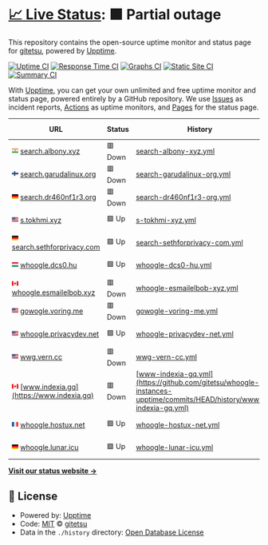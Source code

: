 # [📈 Live Status](https://gitetsu.github.io/whoogle-instances-upptime): <!--live status--> **🟧 Partial outage**

This repository contains the open-source uptime monitor and status page for [gitetsu](https://gitetsu.github.io/whoogle-instances-upptime), powered by [Upptime](https://github.com/upptime/upptime).

[![Uptime CI](https://github.com/gitetsu/whoogle-instances-upptime/workflows/Uptime%20CI/badge.svg)](https://github.com/gitetsu/whoogle-instances-upptime/actions?query=workflow%3A%22Uptime+CI%22)
[![Response Time CI](https://github.com/gitetsu/whoogle-instances-upptime/workflows/Response%20Time%20CI/badge.svg)](https://github.com/gitetsu/whoogle-instances-upptime/actions?query=workflow%3A%22Response+Time+CI%22)
[![Graphs CI](https://github.com/gitetsu/whoogle-instances-upptime/workflows/Graphs%20CI/badge.svg)](https://github.com/gitetsu/whoogle-instances-upptime/actions?query=workflow%3A%22Graphs+CI%22)
[![Static Site CI](https://github.com/gitetsu/whoogle-instances-upptime/workflows/Static%20Site%20CI/badge.svg)](https://github.com/gitetsu/whoogle-instances-upptime/actions?query=workflow%3A%22Static+Site+CI%22)
[![Summary CI](https://github.com/gitetsu/whoogle-instances-upptime/workflows/Summary%20CI/badge.svg)](https://github.com/gitetsu/whoogle-instances-upptime/actions?query=workflow%3A%22Summary+CI%22)

With [Upptime](https://upptime.js.org), you can get your own unlimited and free uptime monitor and status page, powered entirely by a GitHub repository. We use [Issues](https://github.com/gitetsu/whoogle-instances-upptime/issues) as incident reports, [Actions](https://github.com/gitetsu/whoogle-instances-upptime/actions) as uptime monitors, and [Pages](https://gitetsu.github.io/whoogle-instances-upptime) for the status page.

<!--start: status pages-->
<!-- This summary is generated by Upptime (https://github.com/upptime/upptime) -->
<!-- Do not edit this manually, your changes will be overwritten -->
<!-- prettier-ignore -->
| URL | Status | History | Response Time | Uptime |
| --- | ------ | ------- | ------------- | ------ |
| <img alt="" src="https://raw.githubusercontent.com/kreativekorp/vexillo/master/artwork/vexillo/pvb160/in.png" height="13"> [search.albony.xyz](https://search.albony.xyz) | 🟥 Down | [search-albony-xyz.yml](https://github.com/gitetsu/whoogle-instances-upptime/commits/HEAD/history/search-albony-xyz.yml) | <details><summary><img alt="Response time graph" src="./graphs/search-albony-xyz/response-time-week.png" height="20"> 0ms</summary><br><a href="https://gitetsu.github.io/whoogle-instances-upptime/history/search-albony-xyz"><img alt="Response time 4530" src="https://img.shields.io/endpoint?url=https%3A%2F%2Fraw.githubusercontent.com%2Fgitetsu%2Fwhoogle-instances-upptime%2FHEAD%2Fapi%2Fsearch-albony-xyz%2Fresponse-time.json"></a><br><a href="https://gitetsu.github.io/whoogle-instances-upptime/history/search-albony-xyz"><img alt="24-hour response time 0" src="https://img.shields.io/endpoint?url=https%3A%2F%2Fraw.githubusercontent.com%2Fgitetsu%2Fwhoogle-instances-upptime%2FHEAD%2Fapi%2Fsearch-albony-xyz%2Fresponse-time-day.json"></a><br><a href="https://gitetsu.github.io/whoogle-instances-upptime/history/search-albony-xyz"><img alt="7-day response time 0" src="https://img.shields.io/endpoint?url=https%3A%2F%2Fraw.githubusercontent.com%2Fgitetsu%2Fwhoogle-instances-upptime%2FHEAD%2Fapi%2Fsearch-albony-xyz%2Fresponse-time-week.json"></a><br><a href="https://gitetsu.github.io/whoogle-instances-upptime/history/search-albony-xyz"><img alt="30-day response time 0" src="https://img.shields.io/endpoint?url=https%3A%2F%2Fraw.githubusercontent.com%2Fgitetsu%2Fwhoogle-instances-upptime%2FHEAD%2Fapi%2Fsearch-albony-xyz%2Fresponse-time-month.json"></a><br><a href="https://gitetsu.github.io/whoogle-instances-upptime/history/search-albony-xyz"><img alt="1-year response time 4530" src="https://img.shields.io/endpoint?url=https%3A%2F%2Fraw.githubusercontent.com%2Fgitetsu%2Fwhoogle-instances-upptime%2FHEAD%2Fapi%2Fsearch-albony-xyz%2Fresponse-time-year.json"></a></details> | <details><summary><a href="https://gitetsu.github.io/whoogle-instances-upptime/history/search-albony-xyz">0.00%</a></summary><a href="https://gitetsu.github.io/whoogle-instances-upptime/history/search-albony-xyz"><img alt="All-time uptime 0.45%" src="https://img.shields.io/endpoint?url=https%3A%2F%2Fraw.githubusercontent.com%2Fgitetsu%2Fwhoogle-instances-upptime%2FHEAD%2Fapi%2Fsearch-albony-xyz%2Fuptime.json"></a><br><a href="https://gitetsu.github.io/whoogle-instances-upptime/history/search-albony-xyz"><img alt="24-hour uptime 0.00%" src="https://img.shields.io/endpoint?url=https%3A%2F%2Fraw.githubusercontent.com%2Fgitetsu%2Fwhoogle-instances-upptime%2FHEAD%2Fapi%2Fsearch-albony-xyz%2Fuptime-day.json"></a><br><a href="https://gitetsu.github.io/whoogle-instances-upptime/history/search-albony-xyz"><img alt="7-day uptime 0.00%" src="https://img.shields.io/endpoint?url=https%3A%2F%2Fraw.githubusercontent.com%2Fgitetsu%2Fwhoogle-instances-upptime%2FHEAD%2Fapi%2Fsearch-albony-xyz%2Fuptime-week.json"></a><br><a href="https://gitetsu.github.io/whoogle-instances-upptime/history/search-albony-xyz"><img alt="30-day uptime 1.38%" src="https://img.shields.io/endpoint?url=https%3A%2F%2Fraw.githubusercontent.com%2Fgitetsu%2Fwhoogle-instances-upptime%2FHEAD%2Fapi%2Fsearch-albony-xyz%2Fuptime-month.json"></a><br><a href="https://gitetsu.github.io/whoogle-instances-upptime/history/search-albony-xyz"><img alt="1-year uptime 0.45%" src="https://img.shields.io/endpoint?url=https%3A%2F%2Fraw.githubusercontent.com%2Fgitetsu%2Fwhoogle-instances-upptime%2FHEAD%2Fapi%2Fsearch-albony-xyz%2Fuptime-year.json"></a></details>
| <img alt="" src="https://raw.githubusercontent.com/kreativekorp/vexillo/master/artwork/vexillo/pvb160/fi.png" height="13"> [search.garudalinux.org](https://search.garudalinux.org) | 🟥 Down | [search-garudalinux-org.yml](https://github.com/gitetsu/whoogle-instances-upptime/commits/HEAD/history/search-garudalinux-org.yml) | <details><summary><img alt="Response time graph" src="./graphs/search-garudalinux-org/response-time-week.png" height="20"> 4956ms</summary><br><a href="https://gitetsu.github.io/whoogle-instances-upptime/history/search-garudalinux-org"><img alt="Response time 1263" src="https://img.shields.io/endpoint?url=https%3A%2F%2Fraw.githubusercontent.com%2Fgitetsu%2Fwhoogle-instances-upptime%2FHEAD%2Fapi%2Fsearch-garudalinux-org%2Fresponse-time.json"></a><br><a href="https://gitetsu.github.io/whoogle-instances-upptime/history/search-garudalinux-org"><img alt="24-hour response time 5490" src="https://img.shields.io/endpoint?url=https%3A%2F%2Fraw.githubusercontent.com%2Fgitetsu%2Fwhoogle-instances-upptime%2FHEAD%2Fapi%2Fsearch-garudalinux-org%2Fresponse-time-day.json"></a><br><a href="https://gitetsu.github.io/whoogle-instances-upptime/history/search-garudalinux-org"><img alt="7-day response time 4956" src="https://img.shields.io/endpoint?url=https%3A%2F%2Fraw.githubusercontent.com%2Fgitetsu%2Fwhoogle-instances-upptime%2FHEAD%2Fapi%2Fsearch-garudalinux-org%2Fresponse-time-week.json"></a><br><a href="https://gitetsu.github.io/whoogle-instances-upptime/history/search-garudalinux-org"><img alt="30-day response time 2709" src="https://img.shields.io/endpoint?url=https%3A%2F%2Fraw.githubusercontent.com%2Fgitetsu%2Fwhoogle-instances-upptime%2FHEAD%2Fapi%2Fsearch-garudalinux-org%2Fresponse-time-month.json"></a><br><a href="https://gitetsu.github.io/whoogle-instances-upptime/history/search-garudalinux-org"><img alt="1-year response time 1263" src="https://img.shields.io/endpoint?url=https%3A%2F%2Fraw.githubusercontent.com%2Fgitetsu%2Fwhoogle-instances-upptime%2FHEAD%2Fapi%2Fsearch-garudalinux-org%2Fresponse-time-year.json"></a></details> | <details><summary><a href="https://gitetsu.github.io/whoogle-instances-upptime/history/search-garudalinux-org">88.77%</a></summary><a href="https://gitetsu.github.io/whoogle-instances-upptime/history/search-garudalinux-org"><img alt="All-time uptime 99.11%" src="https://img.shields.io/endpoint?url=https%3A%2F%2Fraw.githubusercontent.com%2Fgitetsu%2Fwhoogle-instances-upptime%2FHEAD%2Fapi%2Fsearch-garudalinux-org%2Fuptime.json"></a><br><a href="https://gitetsu.github.io/whoogle-instances-upptime/history/search-garudalinux-org"><img alt="24-hour uptime 61.22%" src="https://img.shields.io/endpoint?url=https%3A%2F%2Fraw.githubusercontent.com%2Fgitetsu%2Fwhoogle-instances-upptime%2FHEAD%2Fapi%2Fsearch-garudalinux-org%2Fuptime-day.json"></a><br><a href="https://gitetsu.github.io/whoogle-instances-upptime/history/search-garudalinux-org"><img alt="7-day uptime 88.77%" src="https://img.shields.io/endpoint?url=https%3A%2F%2Fraw.githubusercontent.com%2Fgitetsu%2Fwhoogle-instances-upptime%2FHEAD%2Fapi%2Fsearch-garudalinux-org%2Fuptime-week.json"></a><br><a href="https://gitetsu.github.io/whoogle-instances-upptime/history/search-garudalinux-org"><img alt="30-day uptime 97.42%" src="https://img.shields.io/endpoint?url=https%3A%2F%2Fraw.githubusercontent.com%2Fgitetsu%2Fwhoogle-instances-upptime%2FHEAD%2Fapi%2Fsearch-garudalinux-org%2Fuptime-month.json"></a><br><a href="https://gitetsu.github.io/whoogle-instances-upptime/history/search-garudalinux-org"><img alt="1-year uptime 99.11%" src="https://img.shields.io/endpoint?url=https%3A%2F%2Fraw.githubusercontent.com%2Fgitetsu%2Fwhoogle-instances-upptime%2FHEAD%2Fapi%2Fsearch-garudalinux-org%2Fuptime-year.json"></a></details>
| <img alt="" src="https://raw.githubusercontent.com/kreativekorp/vexillo/master/artwork/vexillo/pvb160/de.png" height="13"> [search.dr460nf1r3.org](https://search.dr460nf1r3.org) | 🟥 Down | [search-dr460nf1r3-org.yml](https://github.com/gitetsu/whoogle-instances-upptime/commits/HEAD/history/search-dr460nf1r3-org.yml) | <details><summary><img alt="Response time graph" src="./graphs/search-dr460nf1r3-org/response-time-week.png" height="20"> 0ms</summary><br><a href="https://gitetsu.github.io/whoogle-instances-upptime/history/search-dr460nf1r3-org"><img alt="Response time 667" src="https://img.shields.io/endpoint?url=https%3A%2F%2Fraw.githubusercontent.com%2Fgitetsu%2Fwhoogle-instances-upptime%2FHEAD%2Fapi%2Fsearch-dr460nf1r3-org%2Fresponse-time.json"></a><br><a href="https://gitetsu.github.io/whoogle-instances-upptime/history/search-dr460nf1r3-org"><img alt="24-hour response time 0" src="https://img.shields.io/endpoint?url=https%3A%2F%2Fraw.githubusercontent.com%2Fgitetsu%2Fwhoogle-instances-upptime%2FHEAD%2Fapi%2Fsearch-dr460nf1r3-org%2Fresponse-time-day.json"></a><br><a href="https://gitetsu.github.io/whoogle-instances-upptime/history/search-dr460nf1r3-org"><img alt="7-day response time 0" src="https://img.shields.io/endpoint?url=https%3A%2F%2Fraw.githubusercontent.com%2Fgitetsu%2Fwhoogle-instances-upptime%2FHEAD%2Fapi%2Fsearch-dr460nf1r3-org%2Fresponse-time-week.json"></a><br><a href="https://gitetsu.github.io/whoogle-instances-upptime/history/search-dr460nf1r3-org"><img alt="30-day response time 0" src="https://img.shields.io/endpoint?url=https%3A%2F%2Fraw.githubusercontent.com%2Fgitetsu%2Fwhoogle-instances-upptime%2FHEAD%2Fapi%2Fsearch-dr460nf1r3-org%2Fresponse-time-month.json"></a><br><a href="https://gitetsu.github.io/whoogle-instances-upptime/history/search-dr460nf1r3-org"><img alt="1-year response time 667" src="https://img.shields.io/endpoint?url=https%3A%2F%2Fraw.githubusercontent.com%2Fgitetsu%2Fwhoogle-instances-upptime%2FHEAD%2Fapi%2Fsearch-dr460nf1r3-org%2Fresponse-time-year.json"></a></details> | <details><summary><a href="https://gitetsu.github.io/whoogle-instances-upptime/history/search-dr460nf1r3-org">0.00%</a></summary><a href="https://gitetsu.github.io/whoogle-instances-upptime/history/search-dr460nf1r3-org"><img alt="All-time uptime 79.24%" src="https://img.shields.io/endpoint?url=https%3A%2F%2Fraw.githubusercontent.com%2Fgitetsu%2Fwhoogle-instances-upptime%2FHEAD%2Fapi%2Fsearch-dr460nf1r3-org%2Fuptime.json"></a><br><a href="https://gitetsu.github.io/whoogle-instances-upptime/history/search-dr460nf1r3-org"><img alt="24-hour uptime 0.00%" src="https://img.shields.io/endpoint?url=https%3A%2F%2Fraw.githubusercontent.com%2Fgitetsu%2Fwhoogle-instances-upptime%2FHEAD%2Fapi%2Fsearch-dr460nf1r3-org%2Fuptime-day.json"></a><br><a href="https://gitetsu.github.io/whoogle-instances-upptime/history/search-dr460nf1r3-org"><img alt="7-day uptime 0.00%" src="https://img.shields.io/endpoint?url=https%3A%2F%2Fraw.githubusercontent.com%2Fgitetsu%2Fwhoogle-instances-upptime%2FHEAD%2Fapi%2Fsearch-dr460nf1r3-org%2Fuptime-week.json"></a><br><a href="https://gitetsu.github.io/whoogle-instances-upptime/history/search-dr460nf1r3-org"><img alt="30-day uptime 1.38%" src="https://img.shields.io/endpoint?url=https%3A%2F%2Fraw.githubusercontent.com%2Fgitetsu%2Fwhoogle-instances-upptime%2FHEAD%2Fapi%2Fsearch-dr460nf1r3-org%2Fuptime-month.json"></a><br><a href="https://gitetsu.github.io/whoogle-instances-upptime/history/search-dr460nf1r3-org"><img alt="1-year uptime 79.24%" src="https://img.shields.io/endpoint?url=https%3A%2F%2Fraw.githubusercontent.com%2Fgitetsu%2Fwhoogle-instances-upptime%2FHEAD%2Fapi%2Fsearch-dr460nf1r3-org%2Fuptime-year.json"></a></details>
| <img alt="" src="https://raw.githubusercontent.com/kreativekorp/vexillo/master/artwork/vexillo/pvb160/us.png" height="13"> [s.tokhmi.xyz](https://s.tokhmi.xyz) | 🟩 Up | [s-tokhmi-xyz.yml](https://github.com/gitetsu/whoogle-instances-upptime/commits/HEAD/history/s-tokhmi-xyz.yml) | <details><summary><img alt="Response time graph" src="./graphs/s-tokhmi-xyz/response-time-week.png" height="20"> 508ms</summary><br><a href="https://gitetsu.github.io/whoogle-instances-upptime/history/s-tokhmi-xyz"><img alt="Response time 442" src="https://img.shields.io/endpoint?url=https%3A%2F%2Fraw.githubusercontent.com%2Fgitetsu%2Fwhoogle-instances-upptime%2FHEAD%2Fapi%2Fs-tokhmi-xyz%2Fresponse-time.json"></a><br><a href="https://gitetsu.github.io/whoogle-instances-upptime/history/s-tokhmi-xyz"><img alt="24-hour response time 539" src="https://img.shields.io/endpoint?url=https%3A%2F%2Fraw.githubusercontent.com%2Fgitetsu%2Fwhoogle-instances-upptime%2FHEAD%2Fapi%2Fs-tokhmi-xyz%2Fresponse-time-day.json"></a><br><a href="https://gitetsu.github.io/whoogle-instances-upptime/history/s-tokhmi-xyz"><img alt="7-day response time 508" src="https://img.shields.io/endpoint?url=https%3A%2F%2Fraw.githubusercontent.com%2Fgitetsu%2Fwhoogle-instances-upptime%2FHEAD%2Fapi%2Fs-tokhmi-xyz%2Fresponse-time-week.json"></a><br><a href="https://gitetsu.github.io/whoogle-instances-upptime/history/s-tokhmi-xyz"><img alt="30-day response time 418" src="https://img.shields.io/endpoint?url=https%3A%2F%2Fraw.githubusercontent.com%2Fgitetsu%2Fwhoogle-instances-upptime%2FHEAD%2Fapi%2Fs-tokhmi-xyz%2Fresponse-time-month.json"></a><br><a href="https://gitetsu.github.io/whoogle-instances-upptime/history/s-tokhmi-xyz"><img alt="1-year response time 442" src="https://img.shields.io/endpoint?url=https%3A%2F%2Fraw.githubusercontent.com%2Fgitetsu%2Fwhoogle-instances-upptime%2FHEAD%2Fapi%2Fs-tokhmi-xyz%2Fresponse-time-year.json"></a></details> | <details><summary><a href="https://gitetsu.github.io/whoogle-instances-upptime/history/s-tokhmi-xyz">100.00%</a></summary><a href="https://gitetsu.github.io/whoogle-instances-upptime/history/s-tokhmi-xyz"><img alt="All-time uptime 97.90%" src="https://img.shields.io/endpoint?url=https%3A%2F%2Fraw.githubusercontent.com%2Fgitetsu%2Fwhoogle-instances-upptime%2FHEAD%2Fapi%2Fs-tokhmi-xyz%2Fuptime.json"></a><br><a href="https://gitetsu.github.io/whoogle-instances-upptime/history/s-tokhmi-xyz"><img alt="24-hour uptime 100.00%" src="https://img.shields.io/endpoint?url=https%3A%2F%2Fraw.githubusercontent.com%2Fgitetsu%2Fwhoogle-instances-upptime%2FHEAD%2Fapi%2Fs-tokhmi-xyz%2Fuptime-day.json"></a><br><a href="https://gitetsu.github.io/whoogle-instances-upptime/history/s-tokhmi-xyz"><img alt="7-day uptime 100.00%" src="https://img.shields.io/endpoint?url=https%3A%2F%2Fraw.githubusercontent.com%2Fgitetsu%2Fwhoogle-instances-upptime%2FHEAD%2Fapi%2Fs-tokhmi-xyz%2Fuptime-week.json"></a><br><a href="https://gitetsu.github.io/whoogle-instances-upptime/history/s-tokhmi-xyz"><img alt="30-day uptime 100.00%" src="https://img.shields.io/endpoint?url=https%3A%2F%2Fraw.githubusercontent.com%2Fgitetsu%2Fwhoogle-instances-upptime%2FHEAD%2Fapi%2Fs-tokhmi-xyz%2Fuptime-month.json"></a><br><a href="https://gitetsu.github.io/whoogle-instances-upptime/history/s-tokhmi-xyz"><img alt="1-year uptime 97.90%" src="https://img.shields.io/endpoint?url=https%3A%2F%2Fraw.githubusercontent.com%2Fgitetsu%2Fwhoogle-instances-upptime%2FHEAD%2Fapi%2Fs-tokhmi-xyz%2Fuptime-year.json"></a></details>
| <img alt="" src="https://raw.githubusercontent.com/kreativekorp/vexillo/master/artwork/vexillo/pvb160/de.png" height="13"> [search.sethforprivacy.com](https://search.sethforprivacy.com) | 🟩 Up | [search-sethforprivacy-com.yml](https://github.com/gitetsu/whoogle-instances-upptime/commits/HEAD/history/search-sethforprivacy-com.yml) | <details><summary><img alt="Response time graph" src="./graphs/search-sethforprivacy-com/response-time-week.png" height="20"> 234ms</summary><br><a href="https://gitetsu.github.io/whoogle-instances-upptime/history/search-sethforprivacy-com"><img alt="Response time 504" src="https://img.shields.io/endpoint?url=https%3A%2F%2Fraw.githubusercontent.com%2Fgitetsu%2Fwhoogle-instances-upptime%2FHEAD%2Fapi%2Fsearch-sethforprivacy-com%2Fresponse-time.json"></a><br><a href="https://gitetsu.github.io/whoogle-instances-upptime/history/search-sethforprivacy-com"><img alt="24-hour response time 189" src="https://img.shields.io/endpoint?url=https%3A%2F%2Fraw.githubusercontent.com%2Fgitetsu%2Fwhoogle-instances-upptime%2FHEAD%2Fapi%2Fsearch-sethforprivacy-com%2Fresponse-time-day.json"></a><br><a href="https://gitetsu.github.io/whoogle-instances-upptime/history/search-sethforprivacy-com"><img alt="7-day response time 234" src="https://img.shields.io/endpoint?url=https%3A%2F%2Fraw.githubusercontent.com%2Fgitetsu%2Fwhoogle-instances-upptime%2FHEAD%2Fapi%2Fsearch-sethforprivacy-com%2Fresponse-time-week.json"></a><br><a href="https://gitetsu.github.io/whoogle-instances-upptime/history/search-sethforprivacy-com"><img alt="30-day response time 289" src="https://img.shields.io/endpoint?url=https%3A%2F%2Fraw.githubusercontent.com%2Fgitetsu%2Fwhoogle-instances-upptime%2FHEAD%2Fapi%2Fsearch-sethforprivacy-com%2Fresponse-time-month.json"></a><br><a href="https://gitetsu.github.io/whoogle-instances-upptime/history/search-sethforprivacy-com"><img alt="1-year response time 504" src="https://img.shields.io/endpoint?url=https%3A%2F%2Fraw.githubusercontent.com%2Fgitetsu%2Fwhoogle-instances-upptime%2FHEAD%2Fapi%2Fsearch-sethforprivacy-com%2Fresponse-time-year.json"></a></details> | <details><summary><a href="https://gitetsu.github.io/whoogle-instances-upptime/history/search-sethforprivacy-com">100.00%</a></summary><a href="https://gitetsu.github.io/whoogle-instances-upptime/history/search-sethforprivacy-com"><img alt="All-time uptime 95.65%" src="https://img.shields.io/endpoint?url=https%3A%2F%2Fraw.githubusercontent.com%2Fgitetsu%2Fwhoogle-instances-upptime%2FHEAD%2Fapi%2Fsearch-sethforprivacy-com%2Fuptime.json"></a><br><a href="https://gitetsu.github.io/whoogle-instances-upptime/history/search-sethforprivacy-com"><img alt="24-hour uptime 100.00%" src="https://img.shields.io/endpoint?url=https%3A%2F%2Fraw.githubusercontent.com%2Fgitetsu%2Fwhoogle-instances-upptime%2FHEAD%2Fapi%2Fsearch-sethforprivacy-com%2Fuptime-day.json"></a><br><a href="https://gitetsu.github.io/whoogle-instances-upptime/history/search-sethforprivacy-com"><img alt="7-day uptime 100.00%" src="https://img.shields.io/endpoint?url=https%3A%2F%2Fraw.githubusercontent.com%2Fgitetsu%2Fwhoogle-instances-upptime%2FHEAD%2Fapi%2Fsearch-sethforprivacy-com%2Fuptime-week.json"></a><br><a href="https://gitetsu.github.io/whoogle-instances-upptime/history/search-sethforprivacy-com"><img alt="30-day uptime 97.65%" src="https://img.shields.io/endpoint?url=https%3A%2F%2Fraw.githubusercontent.com%2Fgitetsu%2Fwhoogle-instances-upptime%2FHEAD%2Fapi%2Fsearch-sethforprivacy-com%2Fuptime-month.json"></a><br><a href="https://gitetsu.github.io/whoogle-instances-upptime/history/search-sethforprivacy-com"><img alt="1-year uptime 95.65%" src="https://img.shields.io/endpoint?url=https%3A%2F%2Fraw.githubusercontent.com%2Fgitetsu%2Fwhoogle-instances-upptime%2FHEAD%2Fapi%2Fsearch-sethforprivacy-com%2Fuptime-year.json"></a></details>
| <img alt="" src="https://raw.githubusercontent.com/kreativekorp/vexillo/master/artwork/vexillo/pvb160/hu.png" height="13"> [whoogle.dcs0.hu](https://whoogle.dcs0.hu) | 🟩 Up | [whoogle-dcs0-hu.yml](https://github.com/gitetsu/whoogle-instances-upptime/commits/HEAD/history/whoogle-dcs0-hu.yml) | <details><summary><img alt="Response time graph" src="./graphs/whoogle-dcs0-hu/response-time-week.png" height="20"> 2119ms</summary><br><a href="https://gitetsu.github.io/whoogle-instances-upptime/history/whoogle-dcs0-hu"><img alt="Response time 2840" src="https://img.shields.io/endpoint?url=https%3A%2F%2Fraw.githubusercontent.com%2Fgitetsu%2Fwhoogle-instances-upptime%2FHEAD%2Fapi%2Fwhoogle-dcs0-hu%2Fresponse-time.json"></a><br><a href="https://gitetsu.github.io/whoogle-instances-upptime/history/whoogle-dcs0-hu"><img alt="24-hour response time 842" src="https://img.shields.io/endpoint?url=https%3A%2F%2Fraw.githubusercontent.com%2Fgitetsu%2Fwhoogle-instances-upptime%2FHEAD%2Fapi%2Fwhoogle-dcs0-hu%2Fresponse-time-day.json"></a><br><a href="https://gitetsu.github.io/whoogle-instances-upptime/history/whoogle-dcs0-hu"><img alt="7-day response time 2119" src="https://img.shields.io/endpoint?url=https%3A%2F%2Fraw.githubusercontent.com%2Fgitetsu%2Fwhoogle-instances-upptime%2FHEAD%2Fapi%2Fwhoogle-dcs0-hu%2Fresponse-time-week.json"></a><br><a href="https://gitetsu.github.io/whoogle-instances-upptime/history/whoogle-dcs0-hu"><img alt="30-day response time 1413" src="https://img.shields.io/endpoint?url=https%3A%2F%2Fraw.githubusercontent.com%2Fgitetsu%2Fwhoogle-instances-upptime%2FHEAD%2Fapi%2Fwhoogle-dcs0-hu%2Fresponse-time-month.json"></a><br><a href="https://gitetsu.github.io/whoogle-instances-upptime/history/whoogle-dcs0-hu"><img alt="1-year response time 2840" src="https://img.shields.io/endpoint?url=https%3A%2F%2Fraw.githubusercontent.com%2Fgitetsu%2Fwhoogle-instances-upptime%2FHEAD%2Fapi%2Fwhoogle-dcs0-hu%2Fresponse-time-year.json"></a></details> | <details><summary><a href="https://gitetsu.github.io/whoogle-instances-upptime/history/whoogle-dcs0-hu">100.00%</a></summary><a href="https://gitetsu.github.io/whoogle-instances-upptime/history/whoogle-dcs0-hu"><img alt="All-time uptime 94.88%" src="https://img.shields.io/endpoint?url=https%3A%2F%2Fraw.githubusercontent.com%2Fgitetsu%2Fwhoogle-instances-upptime%2FHEAD%2Fapi%2Fwhoogle-dcs0-hu%2Fuptime.json"></a><br><a href="https://gitetsu.github.io/whoogle-instances-upptime/history/whoogle-dcs0-hu"><img alt="24-hour uptime 100.00%" src="https://img.shields.io/endpoint?url=https%3A%2F%2Fraw.githubusercontent.com%2Fgitetsu%2Fwhoogle-instances-upptime%2FHEAD%2Fapi%2Fwhoogle-dcs0-hu%2Fuptime-day.json"></a><br><a href="https://gitetsu.github.io/whoogle-instances-upptime/history/whoogle-dcs0-hu"><img alt="7-day uptime 100.00%" src="https://img.shields.io/endpoint?url=https%3A%2F%2Fraw.githubusercontent.com%2Fgitetsu%2Fwhoogle-instances-upptime%2FHEAD%2Fapi%2Fwhoogle-dcs0-hu%2Fuptime-week.json"></a><br><a href="https://gitetsu.github.io/whoogle-instances-upptime/history/whoogle-dcs0-hu"><img alt="30-day uptime 99.13%" src="https://img.shields.io/endpoint?url=https%3A%2F%2Fraw.githubusercontent.com%2Fgitetsu%2Fwhoogle-instances-upptime%2FHEAD%2Fapi%2Fwhoogle-dcs0-hu%2Fuptime-month.json"></a><br><a href="https://gitetsu.github.io/whoogle-instances-upptime/history/whoogle-dcs0-hu"><img alt="1-year uptime 94.88%" src="https://img.shields.io/endpoint?url=https%3A%2F%2Fraw.githubusercontent.com%2Fgitetsu%2Fwhoogle-instances-upptime%2FHEAD%2Fapi%2Fwhoogle-dcs0-hu%2Fuptime-year.json"></a></details>
| <img alt="" src="https://raw.githubusercontent.com/kreativekorp/vexillo/master/artwork/vexillo/pvb160/ca.png" height="13"> [whoogle.esmailelbob.xyz](https://whoogle.esmailelbob.xyz) | 🟥 Down | [whoogle-esmailelbob-xyz.yml](https://github.com/gitetsu/whoogle-instances-upptime/commits/HEAD/history/whoogle-esmailelbob-xyz.yml) | <details><summary><img alt="Response time graph" src="./graphs/whoogle-esmailelbob-xyz/response-time-week.png" height="20"> 0ms</summary><br><a href="https://gitetsu.github.io/whoogle-instances-upptime/history/whoogle-esmailelbob-xyz"><img alt="Response time 0" src="https://img.shields.io/endpoint?url=https%3A%2F%2Fraw.githubusercontent.com%2Fgitetsu%2Fwhoogle-instances-upptime%2FHEAD%2Fapi%2Fwhoogle-esmailelbob-xyz%2Fresponse-time.json"></a><br><a href="https://gitetsu.github.io/whoogle-instances-upptime/history/whoogle-esmailelbob-xyz"><img alt="24-hour response time 0" src="https://img.shields.io/endpoint?url=https%3A%2F%2Fraw.githubusercontent.com%2Fgitetsu%2Fwhoogle-instances-upptime%2FHEAD%2Fapi%2Fwhoogle-esmailelbob-xyz%2Fresponse-time-day.json"></a><br><a href="https://gitetsu.github.io/whoogle-instances-upptime/history/whoogle-esmailelbob-xyz"><img alt="7-day response time 0" src="https://img.shields.io/endpoint?url=https%3A%2F%2Fraw.githubusercontent.com%2Fgitetsu%2Fwhoogle-instances-upptime%2FHEAD%2Fapi%2Fwhoogle-esmailelbob-xyz%2Fresponse-time-week.json"></a><br><a href="https://gitetsu.github.io/whoogle-instances-upptime/history/whoogle-esmailelbob-xyz"><img alt="30-day response time 0" src="https://img.shields.io/endpoint?url=https%3A%2F%2Fraw.githubusercontent.com%2Fgitetsu%2Fwhoogle-instances-upptime%2FHEAD%2Fapi%2Fwhoogle-esmailelbob-xyz%2Fresponse-time-month.json"></a><br><a href="https://gitetsu.github.io/whoogle-instances-upptime/history/whoogle-esmailelbob-xyz"><img alt="1-year response time 0" src="https://img.shields.io/endpoint?url=https%3A%2F%2Fraw.githubusercontent.com%2Fgitetsu%2Fwhoogle-instances-upptime%2FHEAD%2Fapi%2Fwhoogle-esmailelbob-xyz%2Fresponse-time-year.json"></a></details> | <details><summary><a href="https://gitetsu.github.io/whoogle-instances-upptime/history/whoogle-esmailelbob-xyz">0.00%</a></summary><a href="https://gitetsu.github.io/whoogle-instances-upptime/history/whoogle-esmailelbob-xyz"><img alt="All-time uptime 0.00%" src="https://img.shields.io/endpoint?url=https%3A%2F%2Fraw.githubusercontent.com%2Fgitetsu%2Fwhoogle-instances-upptime%2FHEAD%2Fapi%2Fwhoogle-esmailelbob-xyz%2Fuptime.json"></a><br><a href="https://gitetsu.github.io/whoogle-instances-upptime/history/whoogle-esmailelbob-xyz"><img alt="24-hour uptime 0.00%" src="https://img.shields.io/endpoint?url=https%3A%2F%2Fraw.githubusercontent.com%2Fgitetsu%2Fwhoogle-instances-upptime%2FHEAD%2Fapi%2Fwhoogle-esmailelbob-xyz%2Fuptime-day.json"></a><br><a href="https://gitetsu.github.io/whoogle-instances-upptime/history/whoogle-esmailelbob-xyz"><img alt="7-day uptime 0.00%" src="https://img.shields.io/endpoint?url=https%3A%2F%2Fraw.githubusercontent.com%2Fgitetsu%2Fwhoogle-instances-upptime%2FHEAD%2Fapi%2Fwhoogle-esmailelbob-xyz%2Fuptime-week.json"></a><br><a href="https://gitetsu.github.io/whoogle-instances-upptime/history/whoogle-esmailelbob-xyz"><img alt="30-day uptime 1.38%" src="https://img.shields.io/endpoint?url=https%3A%2F%2Fraw.githubusercontent.com%2Fgitetsu%2Fwhoogle-instances-upptime%2FHEAD%2Fapi%2Fwhoogle-esmailelbob-xyz%2Fuptime-month.json"></a><br><a href="https://gitetsu.github.io/whoogle-instances-upptime/history/whoogle-esmailelbob-xyz"><img alt="1-year uptime 0.00%" src="https://img.shields.io/endpoint?url=https%3A%2F%2Fraw.githubusercontent.com%2Fgitetsu%2Fwhoogle-instances-upptime%2FHEAD%2Fapi%2Fwhoogle-esmailelbob-xyz%2Fuptime-year.json"></a></details>
| <img alt="" src="https://raw.githubusercontent.com/kreativekorp/vexillo/master/artwork/vexillo/pvb160/us.png" height="13"> [gowogle.voring.me](https://gowogle.voring.me) | 🟥 Down | [gowogle-voring-me.yml](https://github.com/gitetsu/whoogle-instances-upptime/commits/HEAD/history/gowogle-voring-me.yml) | <details><summary><img alt="Response time graph" src="./graphs/gowogle-voring-me/response-time-week.png" height="20"> 0ms</summary><br><a href="https://gitetsu.github.io/whoogle-instances-upptime/history/gowogle-voring-me"><img alt="Response time 158" src="https://img.shields.io/endpoint?url=https%3A%2F%2Fraw.githubusercontent.com%2Fgitetsu%2Fwhoogle-instances-upptime%2FHEAD%2Fapi%2Fgowogle-voring-me%2Fresponse-time.json"></a><br><a href="https://gitetsu.github.io/whoogle-instances-upptime/history/gowogle-voring-me"><img alt="24-hour response time 0" src="https://img.shields.io/endpoint?url=https%3A%2F%2Fraw.githubusercontent.com%2Fgitetsu%2Fwhoogle-instances-upptime%2FHEAD%2Fapi%2Fgowogle-voring-me%2Fresponse-time-day.json"></a><br><a href="https://gitetsu.github.io/whoogle-instances-upptime/history/gowogle-voring-me"><img alt="7-day response time 0" src="https://img.shields.io/endpoint?url=https%3A%2F%2Fraw.githubusercontent.com%2Fgitetsu%2Fwhoogle-instances-upptime%2FHEAD%2Fapi%2Fgowogle-voring-me%2Fresponse-time-week.json"></a><br><a href="https://gitetsu.github.io/whoogle-instances-upptime/history/gowogle-voring-me"><img alt="30-day response time 0" src="https://img.shields.io/endpoint?url=https%3A%2F%2Fraw.githubusercontent.com%2Fgitetsu%2Fwhoogle-instances-upptime%2FHEAD%2Fapi%2Fgowogle-voring-me%2Fresponse-time-month.json"></a><br><a href="https://gitetsu.github.io/whoogle-instances-upptime/history/gowogle-voring-me"><img alt="1-year response time 158" src="https://img.shields.io/endpoint?url=https%3A%2F%2Fraw.githubusercontent.com%2Fgitetsu%2Fwhoogle-instances-upptime%2FHEAD%2Fapi%2Fgowogle-voring-me%2Fresponse-time-year.json"></a></details> | <details><summary><a href="https://gitetsu.github.io/whoogle-instances-upptime/history/gowogle-voring-me">0.00%</a></summary><a href="https://gitetsu.github.io/whoogle-instances-upptime/history/gowogle-voring-me"><img alt="All-time uptime 0.00%" src="https://img.shields.io/endpoint?url=https%3A%2F%2Fraw.githubusercontent.com%2Fgitetsu%2Fwhoogle-instances-upptime%2FHEAD%2Fapi%2Fgowogle-voring-me%2Fuptime.json"></a><br><a href="https://gitetsu.github.io/whoogle-instances-upptime/history/gowogle-voring-me"><img alt="24-hour uptime 0.00%" src="https://img.shields.io/endpoint?url=https%3A%2F%2Fraw.githubusercontent.com%2Fgitetsu%2Fwhoogle-instances-upptime%2FHEAD%2Fapi%2Fgowogle-voring-me%2Fuptime-day.json"></a><br><a href="https://gitetsu.github.io/whoogle-instances-upptime/history/gowogle-voring-me"><img alt="7-day uptime 0.00%" src="https://img.shields.io/endpoint?url=https%3A%2F%2Fraw.githubusercontent.com%2Fgitetsu%2Fwhoogle-instances-upptime%2FHEAD%2Fapi%2Fgowogle-voring-me%2Fuptime-week.json"></a><br><a href="https://gitetsu.github.io/whoogle-instances-upptime/history/gowogle-voring-me"><img alt="30-day uptime 1.38%" src="https://img.shields.io/endpoint?url=https%3A%2F%2Fraw.githubusercontent.com%2Fgitetsu%2Fwhoogle-instances-upptime%2FHEAD%2Fapi%2Fgowogle-voring-me%2Fuptime-month.json"></a><br><a href="https://gitetsu.github.io/whoogle-instances-upptime/history/gowogle-voring-me"><img alt="1-year uptime 0.00%" src="https://img.shields.io/endpoint?url=https%3A%2F%2Fraw.githubusercontent.com%2Fgitetsu%2Fwhoogle-instances-upptime%2FHEAD%2Fapi%2Fgowogle-voring-me%2Fuptime-year.json"></a></details>
| <img alt="" src="https://raw.githubusercontent.com/kreativekorp/vexillo/master/artwork/vexillo/pvb160/us.png" height="13"> [whoogle.privacydev.net](https://whoogle.privacydev.net) | 🟩 Up | [whoogle-privacydev-net.yml](https://github.com/gitetsu/whoogle-instances-upptime/commits/HEAD/history/whoogle-privacydev-net.yml) | <details><summary><img alt="Response time graph" src="./graphs/whoogle-privacydev-net/response-time-week.png" height="20"> 774ms</summary><br><a href="https://gitetsu.github.io/whoogle-instances-upptime/history/whoogle-privacydev-net"><img alt="Response time 1152" src="https://img.shields.io/endpoint?url=https%3A%2F%2Fraw.githubusercontent.com%2Fgitetsu%2Fwhoogle-instances-upptime%2FHEAD%2Fapi%2Fwhoogle-privacydev-net%2Fresponse-time.json"></a><br><a href="https://gitetsu.github.io/whoogle-instances-upptime/history/whoogle-privacydev-net"><img alt="24-hour response time 896" src="https://img.shields.io/endpoint?url=https%3A%2F%2Fraw.githubusercontent.com%2Fgitetsu%2Fwhoogle-instances-upptime%2FHEAD%2Fapi%2Fwhoogle-privacydev-net%2Fresponse-time-day.json"></a><br><a href="https://gitetsu.github.io/whoogle-instances-upptime/history/whoogle-privacydev-net"><img alt="7-day response time 774" src="https://img.shields.io/endpoint?url=https%3A%2F%2Fraw.githubusercontent.com%2Fgitetsu%2Fwhoogle-instances-upptime%2FHEAD%2Fapi%2Fwhoogle-privacydev-net%2Fresponse-time-week.json"></a><br><a href="https://gitetsu.github.io/whoogle-instances-upptime/history/whoogle-privacydev-net"><img alt="30-day response time 814" src="https://img.shields.io/endpoint?url=https%3A%2F%2Fraw.githubusercontent.com%2Fgitetsu%2Fwhoogle-instances-upptime%2FHEAD%2Fapi%2Fwhoogle-privacydev-net%2Fresponse-time-month.json"></a><br><a href="https://gitetsu.github.io/whoogle-instances-upptime/history/whoogle-privacydev-net"><img alt="1-year response time 1152" src="https://img.shields.io/endpoint?url=https%3A%2F%2Fraw.githubusercontent.com%2Fgitetsu%2Fwhoogle-instances-upptime%2FHEAD%2Fapi%2Fwhoogle-privacydev-net%2Fresponse-time-year.json"></a></details> | <details><summary><a href="https://gitetsu.github.io/whoogle-instances-upptime/history/whoogle-privacydev-net">99.78%</a></summary><a href="https://gitetsu.github.io/whoogle-instances-upptime/history/whoogle-privacydev-net"><img alt="All-time uptime 95.97%" src="https://img.shields.io/endpoint?url=https%3A%2F%2Fraw.githubusercontent.com%2Fgitetsu%2Fwhoogle-instances-upptime%2FHEAD%2Fapi%2Fwhoogle-privacydev-net%2Fuptime.json"></a><br><a href="https://gitetsu.github.io/whoogle-instances-upptime/history/whoogle-privacydev-net"><img alt="24-hour uptime 100.00%" src="https://img.shields.io/endpoint?url=https%3A%2F%2Fraw.githubusercontent.com%2Fgitetsu%2Fwhoogle-instances-upptime%2FHEAD%2Fapi%2Fwhoogle-privacydev-net%2Fuptime-day.json"></a><br><a href="https://gitetsu.github.io/whoogle-instances-upptime/history/whoogle-privacydev-net"><img alt="7-day uptime 99.78%" src="https://img.shields.io/endpoint?url=https%3A%2F%2Fraw.githubusercontent.com%2Fgitetsu%2Fwhoogle-instances-upptime%2FHEAD%2Fapi%2Fwhoogle-privacydev-net%2Fuptime-week.json"></a><br><a href="https://gitetsu.github.io/whoogle-instances-upptime/history/whoogle-privacydev-net"><img alt="30-day uptime 99.95%" src="https://img.shields.io/endpoint?url=https%3A%2F%2Fraw.githubusercontent.com%2Fgitetsu%2Fwhoogle-instances-upptime%2FHEAD%2Fapi%2Fwhoogle-privacydev-net%2Fuptime-month.json"></a><br><a href="https://gitetsu.github.io/whoogle-instances-upptime/history/whoogle-privacydev-net"><img alt="1-year uptime 95.97%" src="https://img.shields.io/endpoint?url=https%3A%2F%2Fraw.githubusercontent.com%2Fgitetsu%2Fwhoogle-instances-upptime%2FHEAD%2Fapi%2Fwhoogle-privacydev-net%2Fuptime-year.json"></a></details>
| <img alt="" src="https://raw.githubusercontent.com/kreativekorp/vexillo/master/artwork/vexillo/pvb160/us.png" height="13"> [wwg.vern.cc](https://wg.vern.cc) | 🟥 Down | [wwg-vern-cc.yml](https://github.com/gitetsu/whoogle-instances-upptime/commits/HEAD/history/wwg-vern-cc.yml) | <details><summary><img alt="Response time graph" src="./graphs/wwg-vern-cc/response-time-week.png" height="20"> 0ms</summary><br><a href="https://gitetsu.github.io/whoogle-instances-upptime/history/wwg-vern-cc"><img alt="Response time 951" src="https://img.shields.io/endpoint?url=https%3A%2F%2Fraw.githubusercontent.com%2Fgitetsu%2Fwhoogle-instances-upptime%2FHEAD%2Fapi%2Fwwg-vern-cc%2Fresponse-time.json"></a><br><a href="https://gitetsu.github.io/whoogle-instances-upptime/history/wwg-vern-cc"><img alt="24-hour response time 0" src="https://img.shields.io/endpoint?url=https%3A%2F%2Fraw.githubusercontent.com%2Fgitetsu%2Fwhoogle-instances-upptime%2FHEAD%2Fapi%2Fwwg-vern-cc%2Fresponse-time-day.json"></a><br><a href="https://gitetsu.github.io/whoogle-instances-upptime/history/wwg-vern-cc"><img alt="7-day response time 0" src="https://img.shields.io/endpoint?url=https%3A%2F%2Fraw.githubusercontent.com%2Fgitetsu%2Fwhoogle-instances-upptime%2FHEAD%2Fapi%2Fwwg-vern-cc%2Fresponse-time-week.json"></a><br><a href="https://gitetsu.github.io/whoogle-instances-upptime/history/wwg-vern-cc"><img alt="30-day response time 222" src="https://img.shields.io/endpoint?url=https%3A%2F%2Fraw.githubusercontent.com%2Fgitetsu%2Fwhoogle-instances-upptime%2FHEAD%2Fapi%2Fwwg-vern-cc%2Fresponse-time-month.json"></a><br><a href="https://gitetsu.github.io/whoogle-instances-upptime/history/wwg-vern-cc"><img alt="1-year response time 951" src="https://img.shields.io/endpoint?url=https%3A%2F%2Fraw.githubusercontent.com%2Fgitetsu%2Fwhoogle-instances-upptime%2FHEAD%2Fapi%2Fwwg-vern-cc%2Fresponse-time-year.json"></a></details> | <details><summary><a href="https://gitetsu.github.io/whoogle-instances-upptime/history/wwg-vern-cc">0.00%</a></summary><a href="https://gitetsu.github.io/whoogle-instances-upptime/history/wwg-vern-cc"><img alt="All-time uptime 69.29%" src="https://img.shields.io/endpoint?url=https%3A%2F%2Fraw.githubusercontent.com%2Fgitetsu%2Fwhoogle-instances-upptime%2FHEAD%2Fapi%2Fwwg-vern-cc%2Fuptime.json"></a><br><a href="https://gitetsu.github.io/whoogle-instances-upptime/history/wwg-vern-cc"><img alt="24-hour uptime 0.00%" src="https://img.shields.io/endpoint?url=https%3A%2F%2Fraw.githubusercontent.com%2Fgitetsu%2Fwhoogle-instances-upptime%2FHEAD%2Fapi%2Fwwg-vern-cc%2Fuptime-day.json"></a><br><a href="https://gitetsu.github.io/whoogle-instances-upptime/history/wwg-vern-cc"><img alt="7-day uptime 0.00%" src="https://img.shields.io/endpoint?url=https%3A%2F%2Fraw.githubusercontent.com%2Fgitetsu%2Fwhoogle-instances-upptime%2FHEAD%2Fapi%2Fwwg-vern-cc%2Fuptime-week.json"></a><br><a href="https://gitetsu.github.io/whoogle-instances-upptime/history/wwg-vern-cc"><img alt="30-day uptime 1.38%" src="https://img.shields.io/endpoint?url=https%3A%2F%2Fraw.githubusercontent.com%2Fgitetsu%2Fwhoogle-instances-upptime%2FHEAD%2Fapi%2Fwwg-vern-cc%2Fuptime-month.json"></a><br><a href="https://gitetsu.github.io/whoogle-instances-upptime/history/wwg-vern-cc"><img alt="1-year uptime 69.29%" src="https://img.shields.io/endpoint?url=https%3A%2F%2Fraw.githubusercontent.com%2Fgitetsu%2Fwhoogle-instances-upptime%2FHEAD%2Fapi%2Fwwg-vern-cc%2Fuptime-year.json"></a></details>
| <img alt="" src="https://raw.githubusercontent.com/kreativekorp/vexillo/master/artwork/vexillo/pvb160/ca.png" height="13"> [www.indexia.gq](https://www.indexia.gq) | 🟥 Down | [www-indexia-gq.yml](https://github.com/gitetsu/whoogle-instances-upptime/commits/HEAD/history/www-indexia-gq.yml) | <details><summary><img alt="Response time graph" src="./graphs/www-indexia-gq/response-time-week.png" height="20"> 0ms</summary><br><a href="https://gitetsu.github.io/whoogle-instances-upptime/history/www-indexia-gq"><img alt="Response time 0" src="https://img.shields.io/endpoint?url=https%3A%2F%2Fraw.githubusercontent.com%2Fgitetsu%2Fwhoogle-instances-upptime%2FHEAD%2Fapi%2Fwww-indexia-gq%2Fresponse-time.json"></a><br><a href="https://gitetsu.github.io/whoogle-instances-upptime/history/www-indexia-gq"><img alt="24-hour response time 0" src="https://img.shields.io/endpoint?url=https%3A%2F%2Fraw.githubusercontent.com%2Fgitetsu%2Fwhoogle-instances-upptime%2FHEAD%2Fapi%2Fwww-indexia-gq%2Fresponse-time-day.json"></a><br><a href="https://gitetsu.github.io/whoogle-instances-upptime/history/www-indexia-gq"><img alt="7-day response time 0" src="https://img.shields.io/endpoint?url=https%3A%2F%2Fraw.githubusercontent.com%2Fgitetsu%2Fwhoogle-instances-upptime%2FHEAD%2Fapi%2Fwww-indexia-gq%2Fresponse-time-week.json"></a><br><a href="https://gitetsu.github.io/whoogle-instances-upptime/history/www-indexia-gq"><img alt="30-day response time 0" src="https://img.shields.io/endpoint?url=https%3A%2F%2Fraw.githubusercontent.com%2Fgitetsu%2Fwhoogle-instances-upptime%2FHEAD%2Fapi%2Fwww-indexia-gq%2Fresponse-time-month.json"></a><br><a href="https://gitetsu.github.io/whoogle-instances-upptime/history/www-indexia-gq"><img alt="1-year response time 0" src="https://img.shields.io/endpoint?url=https%3A%2F%2Fraw.githubusercontent.com%2Fgitetsu%2Fwhoogle-instances-upptime%2FHEAD%2Fapi%2Fwww-indexia-gq%2Fresponse-time-year.json"></a></details> | <details><summary><a href="https://gitetsu.github.io/whoogle-instances-upptime/history/www-indexia-gq">0.00%</a></summary><a href="https://gitetsu.github.io/whoogle-instances-upptime/history/www-indexia-gq"><img alt="All-time uptime 0.00%" src="https://img.shields.io/endpoint?url=https%3A%2F%2Fraw.githubusercontent.com%2Fgitetsu%2Fwhoogle-instances-upptime%2FHEAD%2Fapi%2Fwww-indexia-gq%2Fuptime.json"></a><br><a href="https://gitetsu.github.io/whoogle-instances-upptime/history/www-indexia-gq"><img alt="24-hour uptime 0.00%" src="https://img.shields.io/endpoint?url=https%3A%2F%2Fraw.githubusercontent.com%2Fgitetsu%2Fwhoogle-instances-upptime%2FHEAD%2Fapi%2Fwww-indexia-gq%2Fuptime-day.json"></a><br><a href="https://gitetsu.github.io/whoogle-instances-upptime/history/www-indexia-gq"><img alt="7-day uptime 0.00%" src="https://img.shields.io/endpoint?url=https%3A%2F%2Fraw.githubusercontent.com%2Fgitetsu%2Fwhoogle-instances-upptime%2FHEAD%2Fapi%2Fwww-indexia-gq%2Fuptime-week.json"></a><br><a href="https://gitetsu.github.io/whoogle-instances-upptime/history/www-indexia-gq"><img alt="30-day uptime 1.38%" src="https://img.shields.io/endpoint?url=https%3A%2F%2Fraw.githubusercontent.com%2Fgitetsu%2Fwhoogle-instances-upptime%2FHEAD%2Fapi%2Fwww-indexia-gq%2Fuptime-month.json"></a><br><a href="https://gitetsu.github.io/whoogle-instances-upptime/history/www-indexia-gq"><img alt="1-year uptime 0.00%" src="https://img.shields.io/endpoint?url=https%3A%2F%2Fraw.githubusercontent.com%2Fgitetsu%2Fwhoogle-instances-upptime%2FHEAD%2Fapi%2Fwww-indexia-gq%2Fuptime-year.json"></a></details>
| <img alt="" src="https://raw.githubusercontent.com/kreativekorp/vexillo/master/artwork/vexillo/pvb160/fr.png" height="13"> [whoogle.hostux.net](https://whoogle.hostux.net) | 🟩 Up | [whoogle-hostux-net.yml](https://github.com/gitetsu/whoogle-instances-upptime/commits/HEAD/history/whoogle-hostux-net.yml) | <details><summary><img alt="Response time graph" src="./graphs/whoogle-hostux-net/response-time-week.png" height="20"> 654ms</summary><br><a href="https://gitetsu.github.io/whoogle-instances-upptime/history/whoogle-hostux-net"><img alt="Response time 731" src="https://img.shields.io/endpoint?url=https%3A%2F%2Fraw.githubusercontent.com%2Fgitetsu%2Fwhoogle-instances-upptime%2FHEAD%2Fapi%2Fwhoogle-hostux-net%2Fresponse-time.json"></a><br><a href="https://gitetsu.github.io/whoogle-instances-upptime/history/whoogle-hostux-net"><img alt="24-hour response time 554" src="https://img.shields.io/endpoint?url=https%3A%2F%2Fraw.githubusercontent.com%2Fgitetsu%2Fwhoogle-instances-upptime%2FHEAD%2Fapi%2Fwhoogle-hostux-net%2Fresponse-time-day.json"></a><br><a href="https://gitetsu.github.io/whoogle-instances-upptime/history/whoogle-hostux-net"><img alt="7-day response time 654" src="https://img.shields.io/endpoint?url=https%3A%2F%2Fraw.githubusercontent.com%2Fgitetsu%2Fwhoogle-instances-upptime%2FHEAD%2Fapi%2Fwhoogle-hostux-net%2Fresponse-time-week.json"></a><br><a href="https://gitetsu.github.io/whoogle-instances-upptime/history/whoogle-hostux-net"><img alt="30-day response time 739" src="https://img.shields.io/endpoint?url=https%3A%2F%2Fraw.githubusercontent.com%2Fgitetsu%2Fwhoogle-instances-upptime%2FHEAD%2Fapi%2Fwhoogle-hostux-net%2Fresponse-time-month.json"></a><br><a href="https://gitetsu.github.io/whoogle-instances-upptime/history/whoogle-hostux-net"><img alt="1-year response time 731" src="https://img.shields.io/endpoint?url=https%3A%2F%2Fraw.githubusercontent.com%2Fgitetsu%2Fwhoogle-instances-upptime%2FHEAD%2Fapi%2Fwhoogle-hostux-net%2Fresponse-time-year.json"></a></details> | <details><summary><a href="https://gitetsu.github.io/whoogle-instances-upptime/history/whoogle-hostux-net">100.00%</a></summary><a href="https://gitetsu.github.io/whoogle-instances-upptime/history/whoogle-hostux-net"><img alt="All-time uptime 99.66%" src="https://img.shields.io/endpoint?url=https%3A%2F%2Fraw.githubusercontent.com%2Fgitetsu%2Fwhoogle-instances-upptime%2FHEAD%2Fapi%2Fwhoogle-hostux-net%2Fuptime.json"></a><br><a href="https://gitetsu.github.io/whoogle-instances-upptime/history/whoogle-hostux-net"><img alt="24-hour uptime 100.00%" src="https://img.shields.io/endpoint?url=https%3A%2F%2Fraw.githubusercontent.com%2Fgitetsu%2Fwhoogle-instances-upptime%2FHEAD%2Fapi%2Fwhoogle-hostux-net%2Fuptime-day.json"></a><br><a href="https://gitetsu.github.io/whoogle-instances-upptime/history/whoogle-hostux-net"><img alt="7-day uptime 100.00%" src="https://img.shields.io/endpoint?url=https%3A%2F%2Fraw.githubusercontent.com%2Fgitetsu%2Fwhoogle-instances-upptime%2FHEAD%2Fapi%2Fwhoogle-hostux-net%2Fuptime-week.json"></a><br><a href="https://gitetsu.github.io/whoogle-instances-upptime/history/whoogle-hostux-net"><img alt="30-day uptime 99.86%" src="https://img.shields.io/endpoint?url=https%3A%2F%2Fraw.githubusercontent.com%2Fgitetsu%2Fwhoogle-instances-upptime%2FHEAD%2Fapi%2Fwhoogle-hostux-net%2Fuptime-month.json"></a><br><a href="https://gitetsu.github.io/whoogle-instances-upptime/history/whoogle-hostux-net"><img alt="1-year uptime 99.66%" src="https://img.shields.io/endpoint?url=https%3A%2F%2Fraw.githubusercontent.com%2Fgitetsu%2Fwhoogle-instances-upptime%2FHEAD%2Fapi%2Fwhoogle-hostux-net%2Fuptime-year.json"></a></details>
| <img alt="" src="https://raw.githubusercontent.com/kreativekorp/vexillo/master/artwork/vexillo/pvb160/de.png" height="13"> [whoogle.lunar.icu](https://whoogle.lunar.icu) | 🟩 Up | [whoogle-lunar-icu.yml](https://github.com/gitetsu/whoogle-instances-upptime/commits/HEAD/history/whoogle-lunar-icu.yml) | <details><summary><img alt="Response time graph" src="./graphs/whoogle-lunar-icu/response-time-week.png" height="20"> 684ms</summary><br><a href="https://gitetsu.github.io/whoogle-instances-upptime/history/whoogle-lunar-icu"><img alt="Response time 1269" src="https://img.shields.io/endpoint?url=https%3A%2F%2Fraw.githubusercontent.com%2Fgitetsu%2Fwhoogle-instances-upptime%2FHEAD%2Fapi%2Fwhoogle-lunar-icu%2Fresponse-time.json"></a><br><a href="https://gitetsu.github.io/whoogle-instances-upptime/history/whoogle-lunar-icu"><img alt="24-hour response time 704" src="https://img.shields.io/endpoint?url=https%3A%2F%2Fraw.githubusercontent.com%2Fgitetsu%2Fwhoogle-instances-upptime%2FHEAD%2Fapi%2Fwhoogle-lunar-icu%2Fresponse-time-day.json"></a><br><a href="https://gitetsu.github.io/whoogle-instances-upptime/history/whoogle-lunar-icu"><img alt="7-day response time 684" src="https://img.shields.io/endpoint?url=https%3A%2F%2Fraw.githubusercontent.com%2Fgitetsu%2Fwhoogle-instances-upptime%2FHEAD%2Fapi%2Fwhoogle-lunar-icu%2Fresponse-time-week.json"></a><br><a href="https://gitetsu.github.io/whoogle-instances-upptime/history/whoogle-lunar-icu"><img alt="30-day response time 1145" src="https://img.shields.io/endpoint?url=https%3A%2F%2Fraw.githubusercontent.com%2Fgitetsu%2Fwhoogle-instances-upptime%2FHEAD%2Fapi%2Fwhoogle-lunar-icu%2Fresponse-time-month.json"></a><br><a href="https://gitetsu.github.io/whoogle-instances-upptime/history/whoogle-lunar-icu"><img alt="1-year response time 1269" src="https://img.shields.io/endpoint?url=https%3A%2F%2Fraw.githubusercontent.com%2Fgitetsu%2Fwhoogle-instances-upptime%2FHEAD%2Fapi%2Fwhoogle-lunar-icu%2Fresponse-time-year.json"></a></details> | <details><summary><a href="https://gitetsu.github.io/whoogle-instances-upptime/history/whoogle-lunar-icu">99.77%</a></summary><a href="https://gitetsu.github.io/whoogle-instances-upptime/history/whoogle-lunar-icu"><img alt="All-time uptime 98.39%" src="https://img.shields.io/endpoint?url=https%3A%2F%2Fraw.githubusercontent.com%2Fgitetsu%2Fwhoogle-instances-upptime%2FHEAD%2Fapi%2Fwhoogle-lunar-icu%2Fuptime.json"></a><br><a href="https://gitetsu.github.io/whoogle-instances-upptime/history/whoogle-lunar-icu"><img alt="24-hour uptime 100.00%" src="https://img.shields.io/endpoint?url=https%3A%2F%2Fraw.githubusercontent.com%2Fgitetsu%2Fwhoogle-instances-upptime%2FHEAD%2Fapi%2Fwhoogle-lunar-icu%2Fuptime-day.json"></a><br><a href="https://gitetsu.github.io/whoogle-instances-upptime/history/whoogle-lunar-icu"><img alt="7-day uptime 99.77%" src="https://img.shields.io/endpoint?url=https%3A%2F%2Fraw.githubusercontent.com%2Fgitetsu%2Fwhoogle-instances-upptime%2FHEAD%2Fapi%2Fwhoogle-lunar-icu%2Fuptime-week.json"></a><br><a href="https://gitetsu.github.io/whoogle-instances-upptime/history/whoogle-lunar-icu"><img alt="30-day uptime 99.64%" src="https://img.shields.io/endpoint?url=https%3A%2F%2Fraw.githubusercontent.com%2Fgitetsu%2Fwhoogle-instances-upptime%2FHEAD%2Fapi%2Fwhoogle-lunar-icu%2Fuptime-month.json"></a><br><a href="https://gitetsu.github.io/whoogle-instances-upptime/history/whoogle-lunar-icu"><img alt="1-year uptime 98.39%" src="https://img.shields.io/endpoint?url=https%3A%2F%2Fraw.githubusercontent.com%2Fgitetsu%2Fwhoogle-instances-upptime%2FHEAD%2Fapi%2Fwhoogle-lunar-icu%2Fuptime-year.json"></a></details>

<!--end: status pages-->

[**Visit our status website →**](https://gitetsu.github.io/whoogle-instances-upptime)

## 📄 License

- Powered by: [Upptime](https://github.com/upptime/upptime)
- Code: [MIT](./LICENSE) © [gitetsu](https://gitetsu.github.io/whoogle-instances-upptime)
- Data in the `./history` directory: [Open Database License](https://opendatacommons.org/licenses/odbl/1-0/)

